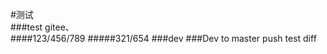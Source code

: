 
#测试     
###test gitee、    
####123/456/789
#####321/654
###dev
###Dev  to master
push  test
diff

